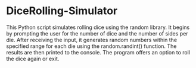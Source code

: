 # DiceRolling-Simulator
This Python script simulates rolling dice using the random library. It begins by prompting the user for the number of dice and the number of sides per die. After receiving the input, it generates random numbers within the specified range for each die using the random.randint() function. The results are then printed to the console. The program offers an option to roll the dice again or exit.
